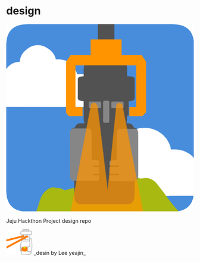 # design
![](ic_launcher.png)

Jeju Hackthon Project design repo

<img src='BEAM_ProtoType.png' width='70px'>
_desin by Lee yeajin_
